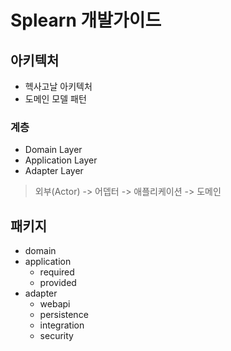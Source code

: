 # Splearn 개발가이드 

## 아키텍처 
- 헥사고날 아키텍처
- 도메인 모델 패턴

### 계층 
- Domain Layer
- Application Layer
- Adapter Layer

> 외부(Actor) -> 어뎁터 -> 애플리케이션 -> 도메인

## 패키지
- domain
- application
  - required
  - provided
- adapter
  - webapi
  - persistence
  - integration
  - security
